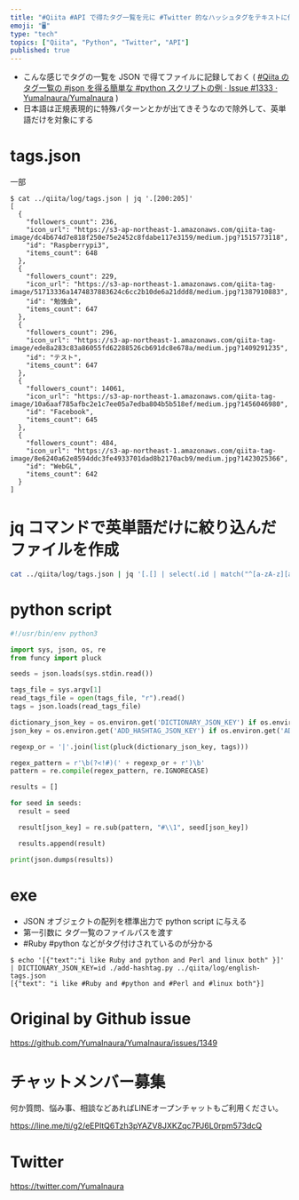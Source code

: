 ```yaml
---
title: "#Qiita #API で得たタグ一覧を元に #Twitter 的なハッシュタグをテキストに付与する #python スクリプトの例 "
emoji: "🖥"
type: "tech"
topics: ["Qiita", "Python", "Twitter", "API"]
published: true
---
```


- こんな感じでタグの一覧を JSON で得てファイルに記録しておく ( [#Qiita のタグ一覧の #json を得る簡単な #python スクリプトの例 · Issue #1333 · YumaInaura/YumaInaura](https://github.com/YumaInaura/YumaInaura/issues/1333) )
- 日本語は正規表現的に特殊パターンとかが出てきそうなので除外して、英単語だけを対象にする

# tags.json

一部

```
$ cat ../qiita/log/tags.json | jq '.[200:205]'
[
  {
    "followers_count": 236,
    "icon_url": "https://s3-ap-northeast-1.amazonaws.com/qiita-tag-image/dc4b674d7e818f250e75e2452c8fdabe117e3159/medium.jpg?1515773118",
    "id": "Raspberrypi3",
    "items_count": 648
  },
  {
    "followers_count": 229,
    "icon_url": "https://s3-ap-northeast-1.amazonaws.com/qiita-tag-image/51713336a1474837883624c6cc2b10de6a21ddd8/medium.jpg?1387910883",
    "id": "勉強会",
    "items_count": 647
  },
  {
    "followers_count": 296,
    "icon_url": "https://s3-ap-northeast-1.amazonaws.com/qiita-tag-image/ede8a283c83a86055fd62288526cb691dc8e678a/medium.jpg?1409291235",
    "id": "テスト",
    "items_count": 647
  },
  {
    "followers_count": 14061,
    "icon_url": "https://s3-ap-northeast-1.amazonaws.com/qiita-tag-image/10a6aaf785afbc2e1c7ee05a7edba804b5b518ef/medium.jpg?1456046980",
    "id": "Facebook",
    "items_count": 645
  },
  {
    "followers_count": 484,
    "icon_url": "https://s3-ap-northeast-1.amazonaws.com/qiita-tag-image/8e6240a62e8594ddc3fe4933701dad8b2170acb9/medium.jpg?1423025366",
    "id": "WebGL",
    "items_count": 642
  }
]

```

# jq コマンドで英単語だけに絞り込んだファイルを作成

```sh
cat ../qiita/log/tags.json | jq '[.[] | select(.id | match("^[a-zA-z][a-zA-z0-9]+$"))]' > ../qiita/log/english-tags.json
```

# python script

```py
#!/usr/bin/env python3

import sys, json, os, re 
from funcy import pluck

seeds = json.loads(sys.stdin.read())

tags_file = sys.argv[1]
read_tags_file = open(tags_file, "r").read()
tags = json.loads(read_tags_file)

dictionary_json_key = os.environ.get('DICTIONARY_JSON_KEY') if os.environ.get('DICTIONARY_JSON_KEY') else "text"
json_key = os.environ.get('ADD_HASHTAG_JSON_KEY') if os.environ.get('ADD_HASHTAG_JSON_KEY') else "text"

regexp_or = '|'.join(list(pluck(dictionary_json_key, tags)))

regex_pattern = r'\b(?<!#)(' + regexp_or + r')\b'
pattern = re.compile(regex_pattern, re.IGNORECASE)

results = []

for seed in seeds:
  result = seed

  result[json_key] = re.sub(pattern, "#\\1", seed[json_key])

  results.append(result)

print(json.dumps(results))


```


# exe

- JSON オブジェクトの配列を標準出力で python script に与える
- 第一引数に タグ一覧のファイルパスを渡す
- #Ruby #python などがタグ付けされているのが分かる

```
$ echo '[{"text":"i like Ruby and python and Perl and linux both" }]' | DICTIONARY_JSON_KEY=id ./add-hashtag.py ../qiita/log/english-tags.json
[{"text": "i like #Ruby and #python and #Perl and #linux both"}]
```

# Original by Github issue

https://github.com/YumaInaura/YumaInaura/issues/1349








<!-- Update From Qiita API -->

# チャットメンバー募集


何か質問、悩み事、相談などあればLINEオープンチャットもご利用ください。

https://line.me/ti/g2/eEPltQ6Tzh3pYAZV8JXKZqc7PJ6L0rpm573dcQ





# Twitter


https://twitter.com/YumaInaura


<!-- Update From Qiita API -->


